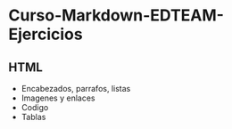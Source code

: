 # Curso-Markdown-EDTEAM-Ejercicios

## HTML

- Encabezados, parrafos, listas
- Imagenes y enlaces
- Codigo
- Tablas
